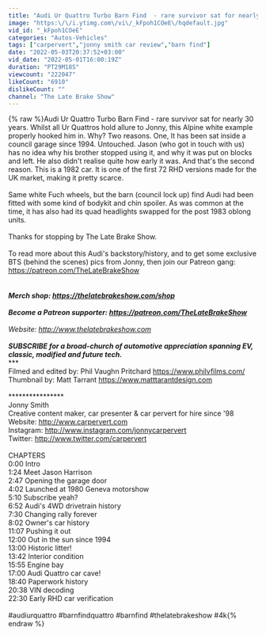 ```yaml
---
title: "Audi Ur Quattro Turbo Barn Find  - rare survivor sat for nearly 30 years"
image: "https:\/\/i.ytimg.com\/vi\/_kFpoh1COeE\/hqdefault.jpg"
vid_id: "_kFpoh1COeE"
categories: "Autos-Vehicles"
tags: ["carpervert","jonny smith car review","barn find"]
date: "2022-05-03T20:37:52+03:00"
vid_date: "2022-05-01T16:00:19Z"
duration: "PT29M18S"
viewcount: "222047"
likeCount: "6910"
dislikeCount: ""
channel: "The Late Brake Show"
---
```

{% raw %}Audi Ur Quattro Turbo Barn Find  - rare survivor sat for nearly 30 years. Whilst all Ur Quattros hold allure to Jonny, this Alpine white example properly hooked him in. Why?  Two reasons. One, It has been sat inside a council garage since 1994. Untouched. Jason (who got in touch with us) has no idea why his brother stopped using it, and why it was put on blocks and left. He also didn't realise quite how early it was. And that's the second reason. This is a 1982 car. It is one of the first 72 RHD versions made for the UK market, making it pretty scarce.<br /><br />Same white Fuch wheels, but the barn (council lock up) find Audi had been fitted with some kind of bodykit and chin spoiler. As was common at the time, it has also had its quad headlights swapped for the post 1983 oblong units. <br /><br />Thanks for stopping by The Late Brake Show. <br /><br />To read more about this Audi's backstory/history, and to get some exclusive BTS (behind the scenes) pics from Jonny, then join our Patreon gang: <a rel="nofollow" target="blank" href="https://patreon.com/TheLateBrakeShow">https://patreon.com/TheLateBrakeShow</a><br /><br />***********<br />Merch shop: <a rel="nofollow" target="blank" href="https://thelatebrakeshow.com/shop">https://thelatebrakeshow.com/shop</a><br />******<br />Become a Patreon supporter: <a rel="nofollow" target="blank" href="https://patreon.com/TheLateBrakeShow">https://patreon.com/TheLateBrakeShow</a><br />******<br />Website: <a rel="nofollow" target="blank" href="http://www.thelatebrakeshow.com">http://www.thelatebrakeshow.com</a><br />******<br />SUBSCRIBE for a broad-church of automotive appreciation spanning EV, classic, modified and future tech.<br />********<br />Filmed and edited by: Phil Vaughn Pritchard <a rel="nofollow" target="blank" href="https://www.philvfilms.com/">https://www.philvfilms.com/</a><br />Thumbnail by: Matt Tarrant <a rel="nofollow" target="blank" href="https://www.matttarantdesign.com">https://www.matttarantdesign.com</a> <br /><br />****************<br />Jonny Smith<br />Creative content maker, car presenter &amp; car pervert for hire since '98<br />Website: <a rel="nofollow" target="blank" href="http://www.carpervert.com">http://www.carpervert.com</a><br />Instagram: <a rel="nofollow" target="blank" href="http://www.instagram.com/jonnycarpervert">http://www.instagram.com/jonnycarpervert</a> <br />Twitter: <a rel="nofollow" target="blank" href="http://www.twitter.com/carpervert">http://www.twitter.com/carpervert</a><br /><br />CHAPTERS <br />0:00 Intro<br />1:24 Meet Jason Harrison<br />2:47 Opening the garage door<br />4:02 Launched at 1980 Geneva motorshow<br />5:10 Subscribe yeah?<br />6:52 Audi's 4WD drivetrain history<br />7:30 Changing rally forever<br />8:02 Owner's car history<br />11:07 Pushing it out<br />12:00 Out in the sun since 1994<br />13:00 Historic litter!<br />13:42 Interior condition<br />15:55 Engine bay<br />17:00 Audi Quattro car cave!<br />18:40 Paperwork history<br />20:38 VIN decoding<br />22:30 Early RHD car verification<br /><br />#audiurquattro #barnfindquattro #barnfind #thelatebrakeshow #4k{% endraw %}
